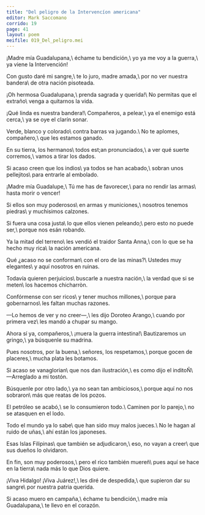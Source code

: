 ```yaml
---
title: "Del peligro de la Intervencíon americana"
editor: Mark Saccomano
corrido: 19
page: 41
layout: poem
meifile: 019_Del_peligro.mei
---
```

¡Madre mía Guadalupana,\\
échame tu bendición,\\
yo ya me voy a la guerra,\\
ya viene la Intervención!

Con gusto daré mi sangre,\\
te lo juro, madre amada,\\
por no ver nuestra bandera\\
de otra nación pisoteada.

¡Oh hermosa Guadalupana,\\
prenda sagrada y querida!\\
No permitas que el extraño\\
venga a quitarnos la vida.

¡Qué linda es nuestra bandera!\\
Compañeros, a pelear,\\
ya el enemigo está cerca,\\
ya se oye el clarín sonar.

Verde, blanco y colorado\\
contra barras va jugando.\\
No te aplomes, compañero,\\
que les estamos ganado.

En su tierra, los hermanos\\
todos est;an pronunciados,\\
a ver qué suerte corremos,\\
vamos a tirar los dados.

Si acaso creen que los indios\\
ya todos se han acabado,\\
sobran unos pellejitos\\
para entrarle al embolado.

¡Madre mía Guadalupe,\\
Tú me has de favorecer,\\
para no rendir las armas\\
hasta morir o vencer!

Si ellos son muy poderosos\\
en armas y municiones,\\
nosotros tenemos piedras\\
y muchisimos calzones.

Si fuera una cosa justa\\
lo que ellos vienen peleando;\\
pero esto no puede ser,\\
porque nos esán robando.

Ya la mitad del terreno\\
les vendió el traidor Santa Anna,\\
con lo que se ha hecho muy rica\\
la nación americana.

Qué ¿acaso no se conforman\\
con el oro de las minas?\\
Ustedes muy elegantes\\
y aquí nosotros en ruinas.

Todavía quieren perjuicios\\
buscarle a nuestra nación,\\
la verdad que si se meten\\
los hacemos chicharròn.

Confórmense con ser ricos\\
y tener muchos millones,\\
porque para gobernarnos\\
les faltan muchas razones.

—Lo hemos de ver y no creer—,\\
les dijo Doroteo Arango,\\
cuando por primera vez\\
les mandó a chupar su mango.

Ahora sí ya, compañeros,\\
¡muera la guerra intestina!\\
Bautizaremos un gringo,\\
ya búsquenle su madrina.

Pues nosotros, por la buena,\\
señores, los respetamos,\\
porque gocen de placeres,\\
mucha plata les botamos.

Si acaso se vanaglorian\\
que nos dan ilustración,\\
es como dijo el inditoÑ\\
—Arreglado a mi tostón.

Búsquenle por otro lado,\\
ya no sean tan ambiciosos,\\
porque aquí no nos sobraron\\
más que reatas de los pozos.

El petróleo se acabó,\\
se lo consumieron todo.\\
Caminen por lo parejo,\\
no se atasquen en el lodo.

Todo el mundo ya lo sabe\\
que han sido muy malos jueces.\\
No le hagan al ruido de uñas,\\
ahí están los japoneses.

Esas Islas Filipinas\\
que también se adjudicaron,\\
eso, no vayan a creer\\
que sus dueños lo olvidaron.

En fin, son muy poderosos,\\
pero el rico también muereñ\\
pues aquí se hace en la tierra\\
nada más lo que Dios quiere.

¡Viva Hidalgo! ¡Viva Juárez!,\\
les diré de despedida,\\
que supieron dar su sangre\\
por nuestra patria querida.

Si acaso muero en campaña,\\
échame tu bendición,\\
madre mía Guadalupana,\\
te llevo en el corazón.
